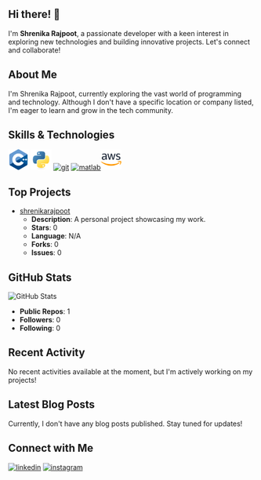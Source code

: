 ## Hi there! 👋

I'm **Shrenika Rajpoot**, a passionate developer with a keen interest in exploring new technologies and building innovative projects. Let's connect and collaborate!

## About Me

I'm Shrenika Rajpoot, currently exploring the vast world of programming and technology. Although I don't have a specific location or company listed, I'm eager to learn and grow in the tech community.

## Skills & Technologies

<p><a target="_blank" href="https://raw.githubusercontent.com/devicons/devicon/master/icons/cplusplus/cplusplus-original.svg" style="display: inline-block;"><img src="https://raw.githubusercontent.com/devicons/devicon/master/icons/cplusplus/cplusplus-original.svg" alt="cplusplus" width="42" height="42" /></a>
<a target="_blank" href="https://raw.githubusercontent.com/devicons/devicon/master/icons/python/python-original.svg" style="display: inline-block;"><img src="https://raw.githubusercontent.com/devicons/devicon/master/icons/python/python-original.svg" alt="python" width="42" height="42" /></a>
<a target="_blank" href="https://www.vectorlogo.zone/logos/git-scm/git-scm-icon.svg" style="display: inline-block;"><img src="https://www.vectorlogo.zone/logos/git-scm/git-scm-icon.svg" alt="git" width="42" height="42" /></a>
<a target="_blank" href="https://upload.wikimedia.org/wikipedia/commons/2/21/Matlab_Logo.png" style="display: inline-block;"><img src="https://upload.wikimedia.org/wikipedia/commons/2/21/Matlab_Logo.png" alt="matlab" width="42" height="42" /></a><a target="_blank" href="https://raw.githubusercontent.com/devicons/devicon/master/icons/amazonwebservices/amazonwebservices-original-wordmark.svg" style="display: inline-block;"><img src="https://raw.githubusercontent.com/devicons/devicon/master/icons/amazonwebservices/amazonwebservices-original-wordmark.svg" alt="aws" width="42" height="42" /></a></p>



## Top Projects

- [shrenikarajpoot](https://github.com/shrenikarajpoot/shrenikarajpoot)
  - **Description**: A personal project showcasing my work.
  - **Stars**: 0
  - **Language**: N/A
  - **Forks**: 0
  - **Issues**: 0

## GitHub Stats

![GitHub Stats](https://github-readme-stats.vercel.app/api?username=shrenikarajpoot&show_icons=true&theme=radical)

- **Public Repos**: 1
- **Followers**: 0
- **Following**: 0

## Recent Activity

No recent activities available at the moment, but I'm actively working on my projects!

## Latest Blog Posts

Currently, I don't have any blog posts published. Stay tuned for updates!

## Connect with Me

<p><a target="_blank" href="https://www.linkedin.com/in/shrenika-rajpoot/" style="display: inline-block;"><img src="https://img.shields.io/badge/linkedin-logo?style=for-the-badge&logo=linkedin&logoColor=white&color=#0a77b6" alt="linkedin" /></a>
<a target="_blank" href="https://www.instagram.com/shrenikarajput/" style="display: inline-block;"><img src="https://img.shields.io/badge/instagram-logo?style=for-the-badge&logo=instagram&logoColor=white&color=#F35369" alt="instagram" /></a></p

